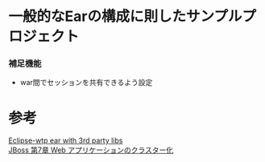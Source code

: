 # 一般的なEarの構成に則したサンプルプロジェクト

### 補足機能
* war間でセッションを共有できるよう設定

# 参考
[Eclipse-wtp ear with 3rd party libs](https://discuss.gradle.org/t/eclipse-wtp-ear-with-3rd-party-libs/20673)</br>
[JBoss 第7章 Web アプリケーションのクラスター化](https://access.redhat.com/documentation/ja-jp/red_hat_jboss_enterprise_application_platform/7.2/html/development_guide/class_loading_and_subdeployments)
